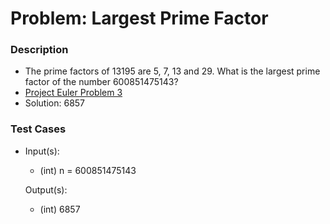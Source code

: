 # Problem: Largest Prime Factor

### Description
- The prime factors of 13195 are 5, 7, 13 and 29.
  What is the largest prime factor of the number 600851475143?
- [Project Euler Problem 3](https://projecteuler.net/problem=3)
- Solution: 6857

### Test Cases
* Input(s):
    - (int) n = 600851475143

  Output(s):
    - (int) 6857
